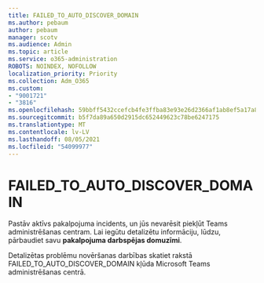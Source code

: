 ```yaml
---
title: FAILED_TO_AUTO_DISCOVER_DOMAIN
ms.author: pebaum
author: pebaum
manager: scotv
ms.audience: Admin
ms.topic: article
ms.service: o365-administration
ROBOTS: NOINDEX, NOFOLLOW
localization_priority: Priority
ms.collection: Adm_O365
ms.custom:
- "9001721"
- "3816"
ms.openlocfilehash: 59bbff5432ccefcb4fe3ffba83e93e26d2366af1ab8ef5a17a8294c1c5c0dfcb
ms.sourcegitcommit: b5f7da89a650d2915dc652449623c78be6247175
ms.translationtype: MT
ms.contentlocale: lv-LV
ms.lasthandoff: 08/05/2021
ms.locfileid: "54099977"
---
```

# <a name="failed_to_auto_discover_domain"></a>FAILED_TO_AUTO_DISCOVER_DOMAIN

Pastāv aktīvs pakalpojuma incidents, un jūs nevarēsit piekļūt Teams administrēšanas centram. Lai iegūtu detalizētu informāciju, lūdzu, pārbaudiet savu **pakalpojuma darbspējas domuzīmi**.

Detalizētas problēmu novēršanas darbības skatiet rakstā FAILED_TO_AUTO_DISCOVER_DOMAIN kļūda Microsoft Teams administrēšanas centrā.

